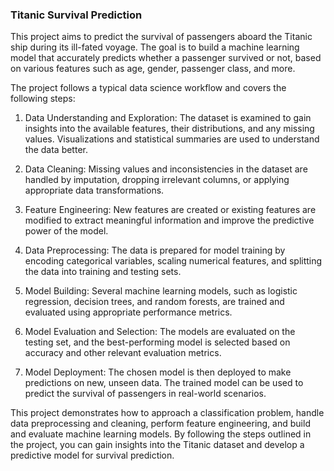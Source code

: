 ### Titanic Survival Prediction
This project aims to predict the survival of passengers aboard the Titanic ship during its ill-fated voyage. The goal is to build a machine learning model that accurately predicts whether a passenger survived or not, based on various features such as age, gender, passenger class, and more.

The project follows a typical data science workflow and covers the following steps:

1. Data Understanding and Exploration: The dataset is examined to gain insights into the available features, their distributions, and any missing values. Visualizations and statistical summaries are used to understand the data better.

2. Data Cleaning: Missing values and inconsistencies in the dataset are handled by imputation, dropping irrelevant columns, or applying appropriate data transformations.

3. Feature Engineering: New features are created or existing features are modified to extract meaningful information and improve the predictive power of the model.

4. Data Preprocessing: The data is prepared for model training by encoding categorical variables, scaling numerical features, and splitting the data into training and testing sets.

5. Model Building: Several machine learning models, such as logistic regression, decision trees, and random forests, are trained and evaluated using appropriate performance metrics.

6. Model Evaluation and Selection: The models are evaluated on the testing set, and the best-performing model is selected based on accuracy and other relevant evaluation metrics.

7. Model Deployment: The chosen model is then deployed to make predictions on new, unseen data. The trained model can be used to predict the survival of passengers in real-world scenarios.

This project demonstrates how to approach a classification problem, handle data preprocessing and cleaning, perform feature engineering, and build and evaluate machine learning models. By following the steps outlined in the project, you can gain insights into the Titanic dataset and develop a predictive model for survival prediction.